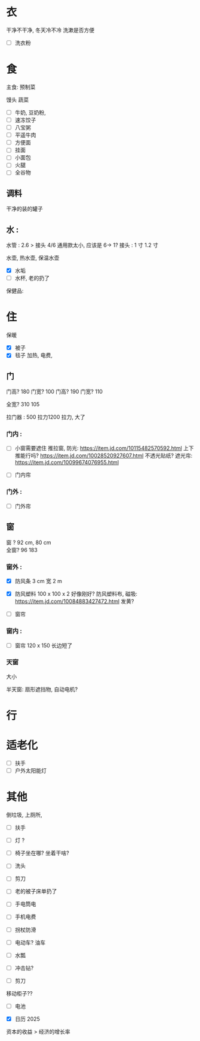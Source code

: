 
# 衣
干净不干净, 
冬天冷不冷
洗漱是否方便
- [ ] 洗衣粉 

# 食

主食: 
预制菜

馒头
蔬菜
- [ ] 牛奶, 豆奶粉,  
- [ ] 速冻饺子
- [ ] 八宝粥
- [ ] 平遥牛肉
- [ ] 方便面
- [ ] 挂面
- [ ] 小面包
- [ ] 火腿
- [ ] 全谷物

## 调料
干净的装的罐子

## 水 : 

水管 :   2.6 > 
接头
4/6 通用款太小, 应该是 6-> 1? 
接头 : 1 寸 1.2 寸

水壶, 
热水壶,
保温水壶

- [x] 水垢
- [ ] 水杯, 老的扔了

保健品:    
# 住

保暖
- [x] 被子
- [x] 毯子 
加热, 
电费, 

## 门

门高? 180   门宽? 100
门高? 190  门宽?  110   

全宽? 310  105

拉门器 :  500 拉力1200 拉力, 大了


### 门内 :  
- [ ] 小窗需要遮住 
推拉窗, 防光: https://item.jd.com/10115482570592.html  上下推能行吗? 
https://item.jd.com/10028520927607.html
不透光贴纸? 
遮光帘: https://item.jd.com/10099674076955.html

- [ ] 门内帘
### 门外 : 
- [ ] 门外帘


## 窗

窗 ? 92 cm,    80 cm  
全窗?   96 183
### 窗外 : 
- [x] 防风条      3 cm 宽  2 m
- [x] 防风塑料  100 x 100 x 2 好像刚好? 
防风塑料布, 磁吸: https://item.jd.com/10084883427472.html  发黄? 

- [ ] 窗帘

### 窗内 : 
- [ ] 窗帘
120 x  150  长边短了 

### 天窗
大小

半天窗: 扇形遮挡物, 自动电机? 

#  行

# 适老化
- [ ] 扶手
- [ ] 户外太阳能灯 
# 其他
倒垃圾, 
上厕所, 
- [ ] 扶手
- [ ] 灯 ?      

- [ ] 椅子坐在哪? 坐着干啥? 
- [ ] 洗头
- [ ] 剪刀 
- [ ] 老的被子床单扔了
- [ ] 手电筒电
- [ ] 手机电费
- [ ] 拐杖防滑
- [ ] 电动车? 油车
- [ ] 水瓢
- [ ] 冲击钻?
- [ ] 剪刀

移动柜子?? 
- [ ] 电池 
- [x] 日历 2025



资本的收益 > 经济的增长率